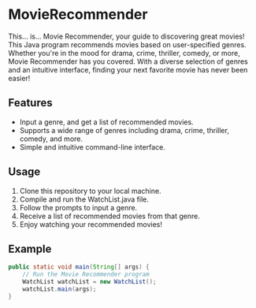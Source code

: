 # MovieRecommender

This... is... Movie Recommender, your guide to discovering great movies! This Java program recommends movies based on user-specified genres. Whether you're in the mood for drama, crime, thriller, comedy, or more, Movie Recommender has you covered. With a diverse selection of genres and an intuitive interface, finding your next favorite movie has never been easier!

## Features
- Input a genre, and get a list of recommended movies.
- Supports a wide range of genres including drama, crime, thriller, comedy, and more.
- Simple and intuitive command-line interface.

## Usage
1. Clone this repository to your local machine.
2. Compile and run the WatchList.java file.
3. Follow the prompts to input a genre.
4. Receive a list of recommended movies from that genre.
5. Enjoy watching your recommended movies!

## Example
```java
public static void main(String[] args) {
    // Run the Movie Recommender program
    WatchList watchList = new WatchList();
    watchList.main(args);
}
